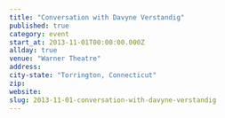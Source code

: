 ```yaml
---
title: "Conversation with Davyne Verstandig"
published: true
category: event
start_at: 2013-11-01T00:00:00.000Z
allday: true
venue: "Warner Theatre"
address:
city-state: "Torrington, Connecticut"
zip:
website:
slug: 2013-11-01-conversation-with-davyne-verstandig
---
```


